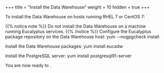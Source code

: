 +++
title = "Install the Data Warehouse"
weight = 10
hidden = true
+++

To install the Data Warehouse on hosts running RHEL 7 or CentOS 7: 


{{% notice note %}}
Do not install the Data Warehouse on a machine running Eucalyptus services. 
{{% /notice %}}
Configure the Eucalyptus package repository on the Data Warehouse host: 
    yum --nogpgcheck install

Install the Data Warehouse packages: 
    yum install eucadw

Install the PostgreSQL server: 
    yum install postgresql91-server

You are now ready to [](configuring_dw.dita) . 